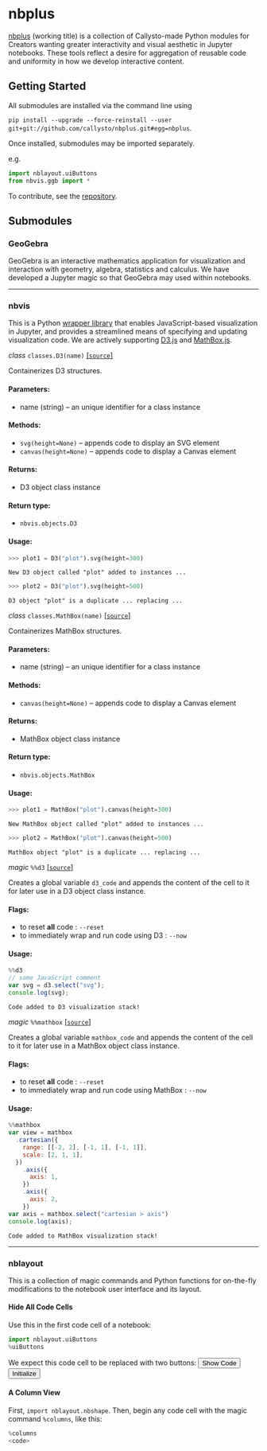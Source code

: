 
# nbplus

[nbplus](https://github.com/callysto/nbplus) (working title) is a collection of Callysto-made Python modules for Creators wanting greater interactivity and visual aesthetic in Jupyter notebooks. These tools reflect a desire for aggregation of reusable code and uniformity in how we develop interactive content.

## Getting Started

All submodules are installed via the command line using

`pip install --upgrade --force-reinstall --user git+git://github.com/callysto/nbplus.git#egg=nbplus`.

Once installed, submodules may be imported separately.

e.g.


```python
import nblayout.uiButtons
from nbvis.ggb import *
```

To contribute, see the [repository](https://github.com/callysto/nbplus).

## Submodules

### <a name="geogebra">GeoGebra</a>

GeoGebra is an interactive mathematics application for visualization and interaction with geometry, algebra, statistics and calculus. We have developed a Jupyter magic so that GeoGebra may used within notebooks.

---

### <a name="nbvis">nbvis</a>

This is a Python [wrapper library](https://en.wikipedia.org/wiki/Wrapper_library) that enables JavaScript-based visualization in Jupyter, and provides a streamlined means of specifying and updating visualization code. We are actively supporting [D3.js](https://d3js.org/) and [MathBox.js](https://github.com/unconed/mathbox).

_class_ `classes.D3(name)` [[`source`]](https://github.com/callysto/nbplus/blob/master/nbvis/objects.py)

Containerizes D3 structures.

#### Parameters:
* name (string) – an unique identifier for a class instance

#### Methods:
* `svg(height=None)` – appends code to display an SVG element
* `canvas(height=None)` – appends code to display a Canvas element

#### Returns: 

* D3 object class instance

#### Return type:	

* `nbvis.objects.D3`

#### Usage:

```python
>>> plot1 = D3("plot").svg(height=300)
```

`New D3 object called "plot" added to instances ...`

```python
>>> plot2 = D3("plot").svg(height=500)
```

`D3 object "plot" is a duplicate ... replacing ...`

_class_ `classes.MathBox(name)` [[`source`]](https://github.com/callysto/nbplus/blob/master/nbvis/classes.py)

Containerizes MathBox structures.

#### Parameters:
* name (string) – an unique identifier for a class instance

#### Methods:
* `canvas(height=None)` – appends code to display a Canvas element

#### Returns: 

* MathBox object class instance

#### Return type:	

* `nbvis.objects.MathBox`

#### Usage:

```python
>>> plot1 = MathBox("plot").canvas(height=300)
```

`New MathBox object called "plot" added to instances ...`

```python
>>> plot2 = MathBox("plot").canvas(height=500)
```
`MathBox object "plot" is a duplicate ... replacing ...`

_magic_ `%%d3` [[`source`]](https://github.com/callysto/nbplus/blob/master/nbvis/magics.py)

Creates a global variable `d3_code` and appends the content of the cell to it for later use in a D3 object class instance. 

#### Flags:
* to reset **all** code : `--reset`
* to immediately wrap and run code using D3 : `--now`

#### Usage:

```javascript
%%d3
// some JavaScript comment
var svg = d3.select("svg");
console.log(svg);
```

`Code added to D3 visualization stack!`

_magic_ `%%mathbox` [[`source`]](https://github.com/callysto/nbplus/blob/master/nbvis/magics.py)

Creates a global variable `mathbox_code` and appends the content of the cell to it for later use in a MathBox object class instance.

#### Flags:
* to reset **all** code : `--reset`
* to immediately wrap and run code using MathBox : `--now`

#### Usage:

```javascript
%%mathbox
var view = mathbox
  .cartesian({
    range: [[-2, 2], [-1, 1], [-1, 1]],
    scale: [2, 1, 1],
  })
    .axis({
      axis: 1,
    })
    .axis({
      axis: 2,
    })
var axis = mathbox.select("cartesian > axis")
console.log(axis);
```

`Code added to MathBox visualization stack!`

---

### <a name="nblayout">nblayout</a>

This is a collection of magic commands and Python functions for on-the-fly modifications to the notebook user interface and its layout.

#### Hide All Code Cells

Use this in the first code cell of a notebook:

```python
import nblayout.uiButtons
%uiButtons
```

We expect this code cell to be replaced with two buttons: <input type="submit" id="toggleButton" value="Show Code"> <input id="init" type="submit" value="Initialize">

#### A Column View

First, `import nblayout.nbshape`. Then, begin any code cell with the magic command `%columns`, like this:

```python
%columns
<code>
```
